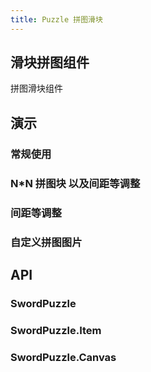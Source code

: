 ```yaml
---
title: Puzzle 拼图滑块
---
```


## 滑块拼图组件

拼图滑块组件

## 演示

### 常规使用

<code src="../../example/components/Puzzle/default.tsx"></code>

### N\*N 拼图块 以及间距等调整

<!-- <code src="../demo/slider-puzzle/n_n_puzzle.tsx"></code> -->


### 间距等调整

<!-- <code src="../demo/slider-puzzle/demo2.tsx"></code> -->

### 自定义拼图图片

<code src="../../example/components/Puzzle/image_puzzle.tsx"></code>



## API

### SwordPuzzle

<API id="SwordPuzzle"></API>

### SwordPuzzle.Item

<API id="PuzzleItem"></API>

### SwordPuzzle.Canvas

<API id="PuzzleCanvas"></API>